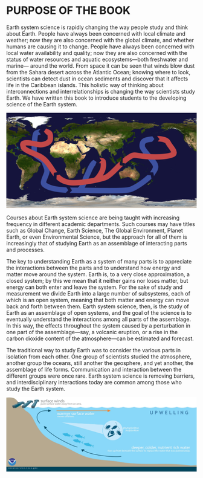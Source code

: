 # PURPOSE OF THE BOOK

Earth system science is rapidly changing the way people study and think about Earth. People have always been concerned with local climate and weather; now they are also concerned with the global climate, and whether humans are causing it to change. People have always been concerned with local water availability and quality; now they are also concerned with the status of water resources and aquatic ecosystems—both freshwater and marine— around the world. From space it can be seen that winds blow dust from the Sahara desert across the Atlantic Ocean; knowing where to look, scientists can detect dust in ocean sediments and discover that it affects life in the Caribbean islands. This holistic way of thinking about interconnections and interrelationships is changing the way scientists study Earth. We have written this book to introduce students to the developing science of the Earth system. 

![ NASA: Saharan Dust Feeds Amazon&apos;s Plants](../.gitbook/assets/image%20%2820%29.png)

Courses about Earth system science are being taught with increasing frequency in different academic departments. Such courses may have titles such as Global Change, Earth Science, The Global Environment, Planet Earth, or even Environmental Science, but the approach for all of them is increasingly that of studying Earth as an assemblage of interacting parts and processes.

The key to understanding Earth as a system of many parts is to appreciate the interactions between the parts and to understand how energy and matter move around the system. Earth is, to a very close approximation, a closed system; by this we mean that it neither gains nor loses matter, but energy can both enter and leave the system. For the sake of study and measurement we divide Earth into a large number of subsystems, each of which is an open system, meaning that both matter and energy can move back and forth between them. Earth system science, then, is the study of Earth as an assemblage of open systems, and the goal of the science is to eventually understand the interactions among all parts of the assemblage. In this way, the effects throughout the system caused by a perturbation in one part of the assemblage—say, a volcanic eruption, or a rise in the carbon dioxide content of the atmosphere—can be estimated and forecast. 

The traditional way to study Earth was to consider the various parts in isolation from each other. One group of scientists studied the atmosphere, another group the oceans, still another the geosphere, and yet another, the assemblage of life forms. Communication and interaction between the different groups were once rare. Earth system science is removing barriers, and interdisciplinary interactions today are common among those who study the Earth system.

![](../.gitbook/assets/image%20%2814%29.png)

